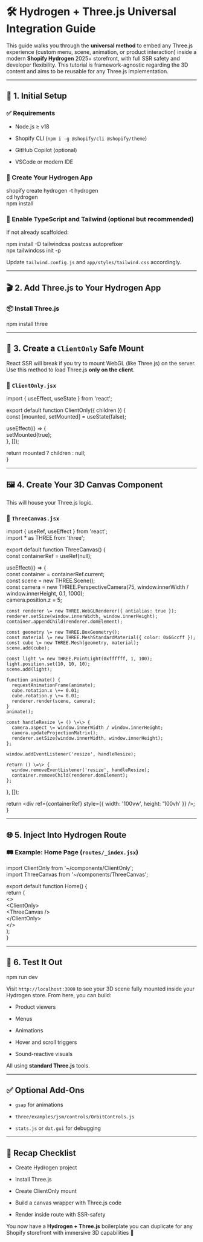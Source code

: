 # **🛠️ Hydrogen \+ Three.js Universal Integration Guide**

This guide walks you through the **universal method** to embed any Three.js experience (custom menu, scene, animation, or product interaction) inside a modern **Shopify Hydrogen** 2025+ storefront, with full SSR safety and developer flexibility. This tutorial is framework-agnostic regarding the 3D content and aims to be reusable for any Three.js implementation.

---

## **🧩 1\. Initial Setup**

### **✅ Requirements**

* Node.js ≥ v18

* Shopify CLI (`npm i -g @shopify/cli @shopify/theme`)

* GitHub Copilot (optional)

* VSCode or modern IDE

### **🚀 Create Your Hydrogen App**

shopify create hydrogen \-t hydrogen  
cd hydrogen  
npm install

### **🔧 Enable TypeScript and Tailwind (optional but recommended)**

If not already scaffolded:

npm install \-D tailwindcss postcss autoprefixer  
npx tailwindcss init \-p

Update `tailwind.config.js` and `app/styles/tailwind.css` accordingly.

---

## **🎬 2\. Add Three.js to Your Hydrogen App**

### **📦 Install Three.js**

npm install three

---

## **🧱 3\. Create a `ClientOnly` Safe Mount**

React SSR will break if you try to mount WebGL (like Three.js) on the server. Use this method to load Three.js **only on the client**.

### **🧩 `ClientOnly.jsx`**

import { useEffect, useState } from 'react';

export default function ClientOnly({ children }) {  
  const \[mounted, setMounted\] \= useState(false);

  useEffect(() \=\> {  
    setMounted(true);  
  }, \[\]);

  return mounted ? children : null;  
}

---

## **🖼️ 4\. Create Your 3D Canvas Component**

This will house your Three.js logic.

### **📄 `ThreeCanvas.jsx`**

import { useRef, useEffect } from 'react';  
import \* as THREE from 'three';

export default function ThreeCanvas() {  
  const containerRef \= useRef(null);

  useEffect(() \=\> {  
    const container \= containerRef.current;  
    const scene \= new THREE.Scene();  
    const camera \= new THREE.PerspectiveCamera(75, window.innerWidth / window.innerHeight, 0.1, 1000);  
    camera.position.z \= 5;

    const renderer \= new THREE.WebGLRenderer({ antialias: true });  
    renderer.setSize(window.innerWidth, window.innerHeight);  
    container.appendChild(renderer.domElement);

    const geometry \= new THREE.BoxGeometry();  
    const material \= new THREE.MeshStandardMaterial({ color: 0x66ccff });  
    const cube \= new THREE.Mesh(geometry, material);  
    scene.add(cube);

    const light \= new THREE.PointLight(0xffffff, 1, 100);  
    light.position.set(10, 10, 10);  
    scene.add(light);

    function animate() {  
      requestAnimationFrame(animate);  
      cube.rotation.x \+= 0.01;  
      cube.rotation.y \+= 0.01;  
      renderer.render(scene, camera);  
    }  
    animate();

    const handleResize \= () \=\> {  
      camera.aspect \= window.innerWidth / window.innerHeight;  
      camera.updateProjectionMatrix();  
      renderer.setSize(window.innerWidth, window.innerHeight);  
    };

    window.addEventListener('resize', handleResize);

    return () \=\> {  
      window.removeEventListener('resize', handleResize);  
      container.removeChild(renderer.domElement);  
    };  
  }, \[\]);

  return \<div ref={containerRef} style={{ width: '100vw', height: '100vh' }} /\>;  
}

---

## **🌐 5\. Inject Into Hydrogen Route**

### **🛤️ Example: Home Page (`routes/_index.jsx`)**

import ClientOnly from '\~/components/ClientOnly';  
import ThreeCanvas from '\~/components/ThreeCanvas';

export default function Home() {  
  return (  
    \<\>  
      \<ClientOnly\>  
        \<ThreeCanvas /\>  
      \</ClientOnly\>  
    \</\>  
  );  
}

---

## **🧪 6\. Test It Out**

npm run dev

Visit `http://localhost:3000` to see your 3D scene fully mounted inside your Hydrogen store. From here, you can build:

* Product viewers

* Menus

* Animations

* Hover and scroll triggers

* Sound-reactive visuals

All using **standard Three.js** tools.

---

## **✅ Optional Add-Ons**

* `gsap` for animations

* `three/examples/jsm/controls/OrbitControls.js`

* `stats.js` or `dat.gui` for debugging

---

## **🔁 Recap Checklist**

* Create Hydrogen project

* Install Three.js

* Create ClientOnly mount

* Build a canvas wrapper with Three.js code

* Render inside route with SSR-safety

You now have a **Hydrogen \+ Three.js** boilerplate you can duplicate for any Shopify storefront with immersive 3D capabilities 🚀

